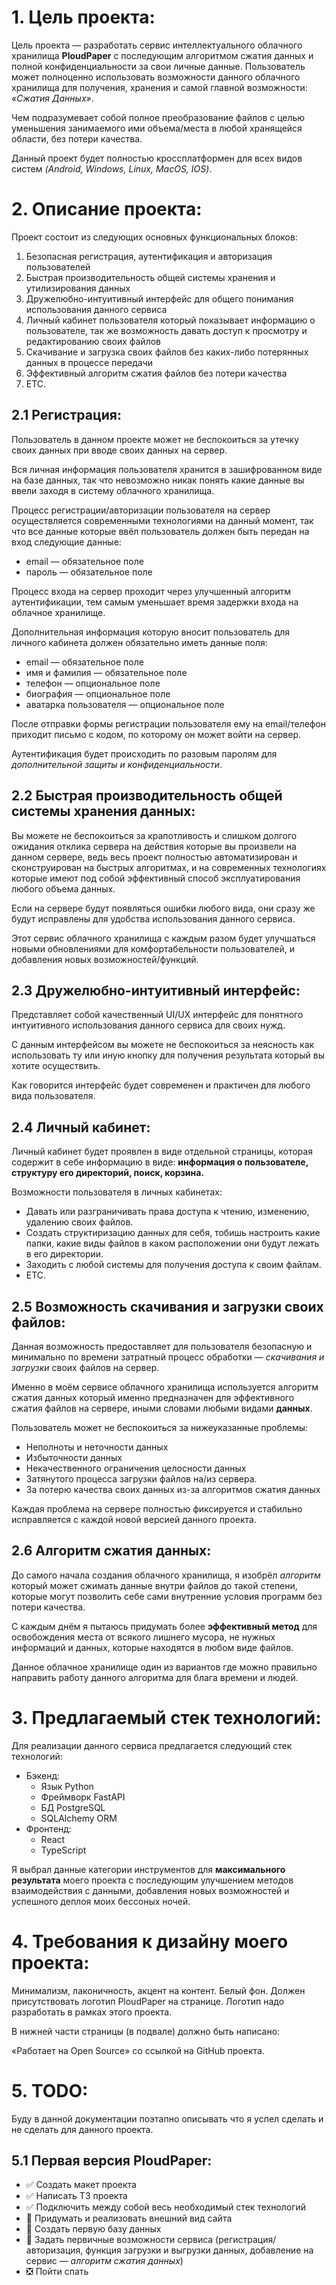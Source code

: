 # 1. Цель проекта:

Цель проекта — разработать сервис интеллектуального облачного хранилища **PloudPaper** с последующим алгоритмом сжатия данных и полной конфиденциальности за свои личные данные. Пользователь может полноценно использовать возможности данного облачного хранилища для получения, хранения и самой главной возможности: *«Сжатия Данных»*. 

Чем подразумевает собой полное преобразование файлов с целью уменьшения занимаемого ими объема/места в любой хранящейся области, без потери качества. 

Данный проект будет полностью кроссплатформен для всех видов систем *(Android, Windows, Linux, MacOS, IOS)*.

# 2. Описание проекта:

Проект состоит из следующих основных функциональных блоков:

1. Безопасная регистрация, аутентификация и авторизация пользователей
2. Быстрая производительность общей системы хранения и утилизирования данных
3. Дружелюбно-интуитивный интерфейс для общего понимания использования данного сервиса
4. Личный кабинет пользователя который показывает информацию о пользователе, так же возможность давать доступ к просмотру и редактированию своих файлов
5. Скачивание и загрузка своих файлов без каких-либо потерянных данных в процессе передачи
6. Эффективный алгоритм сжатия файлов без потери качества
7. ETC.
    
    
## 2.1 Регистрация:

Пользователь в данном проекте может не беспокоиться за утечку своих данных при вводе своих данных на сервер. 

Вся личная информация пользователя хранится в зашифрованном виде на базе данных, так что невозможно никак понять какие данные вы ввели заходя в систему облачного хранилища. 

Процесс регистрации/авторизации пользователя на сервер осуществляется современными технологиями на данный момент, так что все данные которые ввёл пользователь должен быть передан на вход следующие данные:

* email — обязательное поле
* пароль — обязательное поле

Процесс входа на сервер проходит через улучшенный алгоритм аутентификации, тем самым уменьшает время задержки входа на облачное хранилище.

Дополнительная информация которую вносит пользователь для личного кабинета должен обязательно иметь данные поля:

* email — обязательное поле
* имя и фамилия — обязательное поле
* телефон — опциональное поле 
* биография — опциональное поле
* аватарка пользователя — опциональное поле

После отправки формы регистрации пользователя ему на email/телефон приходит письмо с кодом, по которому он может войти на сервер. 

Аутентификация будет происходить по разовым паролям для *дополнительной защиты и конфиденциальности*.

## 2.2 Быстрая производительность общей системы хранения данных:

Вы можете не беспокоиться за крапотливость и слишком долгого ожидания отклика сервера на действия которые вы произвели на данном сервере, ведь весь проект полностью автоматизирован и сконструирован на быстрых алгоритмах, и на современных технологиях которые имеют под собой эффективный способ эксплуатирования любого объема данных.

Если на сервере будут появляться ошибки любого вида, они сразу же будут исправлены для удобства использования данного сервиса.

Этот сервис облачного хранилища с каждым разом будет улучшаться новыми обновлениями для комфортабельности пользователей, и добавления новых возможностей/функций.

## 2.3 Дружелюбно-интуитивный интерфейс:

Представляет собой качественный UI/UX интерфейс для понятного интуитивного использования данного сервиса для своих нужд. 

С данным интерфейсом вы можете не беспокоиться за неясность как использовать ту или иную кнопку для получения результата который вы хотите осуществить. 

Как говорится интерфейс будет современен и практичен для любого вида пользователя.

## 2.4 Личный кабинет:

Личный кабинет будет проявлен в виде отдельной страницы, которая содержит в себе информацию в виде: **информация о пользователе, структуру его директорий, поиск, корзина.**

Возможности пользователя в личных кабинетах:
* Давать или разграничивать права доступа к чтению, изменению, удалению своих файлов.
* Создать структиризацию данных для себя, тобишь настроить какие папки, какие виды файлов в каком расположении они будут лежать в его директории.
* Заходить с любой системы для получения доступа к своим файлам.
* ETC.

## 2.5 Возможность скачивания и загрузки своих файлов:

Данная возможность предоставляет для пользователя безопасную и минимально по времени затратный процесс обработки — *скачивания и загрузки* своих файлов на сервер.

Именно в моём сервисе облачного хранилища используется алгоритм сжатия данных который именно предназначен для эффективного сжатия файлов на сервере, иными словами любыми видами **данных**. 

Пользователь может не беспокоиться за нижеуказанные проблемы:
* Неполноты и неточности данных
* Избыточности данных
* Некачественного ограничения целосности данных
* Затянутого процесса загрузки файлов на/из сервера.
* За потерю качества своих данных из-за алгоритмов сжатия данных

Каждая проблема на сервере полностью фиксируется и стабильно исправляется с каждой новой версией данного проекта.

## 2.6 Алгоритм сжатия данных:

До самого начала создания облачного хранилища, я изобрёл *алгоритм* который может сжимать данные внутри файлов до такой степени, которые могут позволить себе сами внутренние условия программ без потери качества. 

С каждым днём я пытаюсь придумать более **эффективный метод** для освобождения места от всякого лишнего мусора, не нужных информаций и данных, которые находятся в любом виде файлов. 

Данное облачное хранилище один из вариантов где можно правильно направить работу данного алгоритма для блага времени и людей.

# 3. Предлагаемый стек технологий:

Для реализации данного сервиса предлагается следующий стек технологий:

* Бэкенд:
    - Язык Python
    - Фреймворк FastAPI
    - БД PostgreSQL
    - SQLAlchemy ORM
* Фронтенд:
    - React
    - TypeScript

Я выбрал данные категории инструментов для **максимального результата** моего проекта с последующим улучшением методов взаимодействия с данными, добавления новых возможностей и успешного деплоя моих бессоных ночей.

# 4. Требования к дизайну моего проекта:

Минимализм, лаконичность, акцент на контент. Белый фон. Должен присутствовать логотип PloudPaper на странице. Логотип надо разработать в рамках этого проекта.

В нижней части страницы (в подвале) должно быть написано:

«Работает на Open Source» со ссылкой на GitHub проекта.

# 5. TODO:

Буду в данной документации поэтапно описывать что я успел сделать и не сделать для данного проекта.

## 5.1 Первая версия PloudPaper:
- :white_check_mark: Создать макет проекта
- :white_check_mark: Написать ТЗ проекта
- :white_check_mark: Подключить между собой весь необходимый стек технологий
- :black_square_button: Придумать и реализовать внешний вид сайта
- :black_square_button: Создать первую базу данных
- :black_square_button: Задать первичные возможности сервиса (регистрация/авторизация, функция загрузки и выгрузки данных, добавление на сервис — *алгоритм сжатия данных*)
- :negative_squared_cross_mark: Пойти спать
